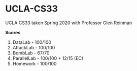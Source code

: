 # UCLA-CS33
UCLA CS33 taken Spring 2020 with Professor Glen Reinman 

**Scores**
1. DataLab - 100/100 
2. AttackLab - 100/100
3. BombLab - 67/70
4. ParallelLab - 100/100 + 12/15 (EC)
5. Homework - 100/100
